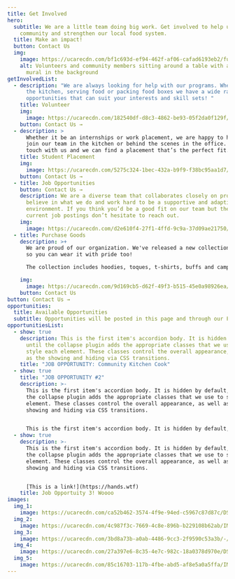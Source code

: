 ```yaml
---
title: Get Involved
hero:
  subtitle: We are a little team doing big work. Get involved to help us foster
    community and strengthen our local food system.
  title: Make an impact!
  button: Contact Us
  img:
    image: https://ucarecdn.com/bf1c693d-ef94-462f-af06-cafad6193eb2/fullsizeoutput_765.jpeg
    alt: Volunteers and community members sitting around a table with a colorful
      mural in the background
getInvolvedList:
  - description: "We are always looking for help with our programs. Whether it’s in
      the kitchen, serving food or packing food boxes we have a wide range of
      opportunities that can suit your interests and skill sets! "
    title: Volunteer
    img:
      image: https://ucarecdn.com/182540df-d8c3-4862-be93-05f2da0f129f/IMG_7711.jpg
    button: Contact Us →
  - description: >
      Whether it be an internships or work placement, we are happy to have you
      join our team in the kitchen or behind the scenes in the office. Get in
      touch with us and we can find a placement that’s the perfect fit.
    title: Student Placement
    img:
      image: https://ucarecdn.com/5275c324-1bec-432a-b9f9-f38bc95aa1d7/-/resize/800x/getinvolved_student-min.jpg
    button: Contact Us →
  - title: Job Opportunities
    button: Contact Us →
    description: We are a diverse team that collaborates closely on projects. We
      believe in what we do and work hard to be a supportive and adaptive work
      environment. If you think you’d be a good fit on our team but there are no
      current job postings don’t hesitate to reach out.
    img:
      image: https://ucarecdn.com/d2e610f4-27f1-4ffd-9c9a-37d09ae21750/-/resize/800x/getinvolved_job.jpg
  - title: Purchase Goods
    description: >+
      We are proud of our organization. We've released a new collection of goods
      so you can wear it with pride too! 

      The collection includes hoodies, toques, t-shirts, buffs and camping mugs. All proceeds from sales directly support Sirivik's ongoing operation. 

    img:
      image: https://ucarecdn.com/9d169cb5-d62f-49f3-b515-45e0a98926ea/DSC08964.jpeg
    button: Contact Us
button: Contact Us →
opportunities:
  title: Available Opportunities
  subtitle: Opportunities will be posted in this page and through our Facebook.
opportunitiesList:
  - show: true
    description: This is the first item's accordion body. It is hidden by default,
      until the collapse plugin adds the appropriate classes that we use to
      style each element. These classes control the overall appearance, as well
      as the showing and hiding via CSS transitions.
    title: "JOB OPPORTUNITY: Community Kitchen Cook"
  - show: true
    title: "JOB OPPORTUNITY #2"
    description: >-
      This is the first item's accordion body. It is hidden by default, until
      the collapse plugin adds the appropriate classes that we use to style each
      element. These classes control the overall appearance, as well as the
      showing and hiding via CSS transitions.


      This is the first item's accordion body. It is hidden by default, until the collapse plugin adds the appropriate classes that we use to style each element. These classes control the **overall appearance**, as well as the showing and hiding via CSS transitions.
  - show: true
    description: >-
      This is the first item's accordion body. It is hidden by default, until
      the collapse plugin adds the appropriate classes that we use to style each
      element. These classes control the overall appearance, as well as the
      showing and hiding via CSS transitions.


      [This is a link!](https://hands.wtf)
    title: Job Opportuity 3! Woooo
images:
  img_1:
    image: https://ucarecdn.com/ca52b462-3574-4f9e-94ed-c5967c87d87c/DSC01890.jpeg
  img_2:
    image: https://ucarecdn.com/4c987f3c-7669-4c8e-896b-b229108b62ab/IMG_6033.jpg
  img_3:
    image: https://ucarecdn.com/3bd8a73b-a0ab-4486-9cc3-2f9590c53a3b/-/resize/800x/program_getinvolved_gallery_3.jpg
  img_4:
    image: https://ucarecdn.com/27a397e6-8c35-4e7c-982c-18a0378d970e/DSC05283.jpeg
  img_5:
    image: https://ucarecdn.com/85c16703-117b-4fbe-abd5-af8e5a0a5ffa/IMG_4915.jpg
---
```

